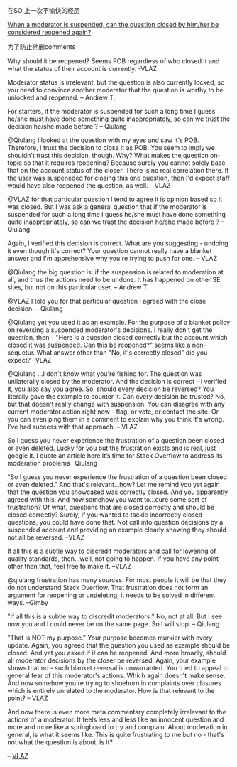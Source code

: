 在SO 上一次不愉快的经历

[When a moderator is suspended, can the question closed by him/her be considered reopened again?](https://meta.stackoverflow.com/questions/420767/when-a-moderator-is-suspended-can-the-question-closed-by-him-her-be-considered)

为了防止他删comments

Why should it be reopened? Seems POB regardless of who closed it and what the status of their account is currently. -VLAZ

Moderator status is irrelevant, but the question is also currently locked, so you need to convince another moderator that the question is worthy to be unlocked and reopened. – 
Andrew T.

For starters, if the moderator is suspended for such a long time I guess he/she must have done something quite inappropriately, so can we trust the decision he/she made before ? – 
Qiulang

@Qiulang I looked at the question with my eyes and saw it's POB. Therefore, I trust the decision to close it as POB. You seem to imply we shouldn't trust this decision, though. Why? What makes the question on-topic so that it requires reopening? Because surely you cannot solely base that on the account status of the closer. There is no real correlation there. If the user was suspeneded for closing this one question, then I'd expect staff would have also reopened the question, as well. – VLAZ

@VLAZ for that particular question I tend to agree it is opinion based so it was closed. But I was ask a general question that if the moderator is suspended for such a long time I guess he/she must have done something quite inappropriately, so can we trust the decision he/she made before ? – Qiulang


Again, I verified this decision is correct. What are you suggesting - undoing it even though it's correct? Your question cannot really have a blanket answer and I'm apprehensive why you're trying to push for one. – VLAZ


@Qiulang the big question is: if the suspension is related to moderation at all, and thus the actions need to be undone. It has happened on other SE sites, but not on this particular user. – Andrew T.

@VLAZ I told you for that particular question I agreed with the close decision. – Qiulang


@Qiulang yet you used it as an example. For the purpose of a blanket policy on reversing a suspended moderator's decisions. I really don't get the question, then - "Here is a question closed correctly but the account which closed it was suspended. Can this be reopened?" seems like a non-sequetur. What answer other than "No, it's correctly closed" did you expect? –VLAZ


@Qiulang ...I don't know what you're fishing for. The question was unilaterally closed by the moderator. And the decision is correct - I verified it, you also say you agree. So, should every decision be reversed? You literally gave the example to counter it. Can every decision be trusted? No, but that doesn't really change with suspension. You can disagree with any current moderator action right now - flag, or vote, or contact the site. Or you can even ping them in a comment to explain why you think it's wrong. I've had success with that approach. – VLAZ


So I guess you never experience the frustration of a question been closed or even deleted. Lucky for you but the frustration exists and is real, just google it. I quote an article here It’s time for Stack Overflow to address its moderation problems –Qiulang


"So I guess you never experience the frustration of a question been closed or even deleted." And that's relevant...how? Let me remind you yet again that the question you showcased was correctly closed. And you apparently agreed with this. And now somehow you want to...cure some sort of frustration? Of what, questions that are closed correctly and should be closed correctly? Surely, if you wanted to tackle incorrectly closed questions, you could have done that. Not call into question decisions by a suspended account and providing an example clearly showing they should not all be reversed. –VLAZ

If all this is a subtle way to discredit moderators and call for lowering of quality standards, then...well, not going to happen. If you have any point other than that, feel free to make it. –VLAZ


@qiulang frustration has many sources. For most people it will be that they do not understand Stack Overflow. That frustration does not form an argument for reopening or undeleting, it needs to be solved in different ways. –Gimby

"If all this is a subtle way to discredit moderators " No, not at all. But I see now you and I could never be on the same page. So I will stop. – Qiulang

"That is NOT my purpose." Your purpose becomes murkier with every update. Again, you agreed that the question you used as example should be closed. And yet you asked if it can be reopened. And more broadly, should all moderator decisions by the closer be reversed. Again, your example shows that no - such blanket reversal is unwarranted. You tried to appeal to general fear of this moderator's actions. Which again doesn't make sense. And now somehow you're trying to shoehorn in complaints over closures which is entirely unrelated to the moderator. How is that relevant to the point? – VLAZ

And now there is even more meta commentary completely irrelevant to the actions of a moderator. It feels less and less like an innocent question and more and more like a springboard to try and complain. About moderation in general, is what it seems like. This is quite frustrating to me but no - that's not what the question is about, is it? 

– [VLAZ](https://meta.stackoverflow.com/users/3689450/vlaz)

